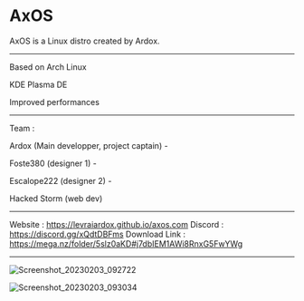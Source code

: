 # AxOS
AxOS is a Linux distro created by Ardox.

-------------------------------------------
Based on Arch Linux

KDE Plasma DE

Improved performances

-------------------------------------------

Team :

  Ardox (Main developper, project captain) - 
  
  Foste380 (designer 1) - 
  
  Escalope222 (designer 2) - 
  
  Hacked Storm (web dev) 
   
 -------------------------------------------

 Website : https://levraiardox.github.io/axos.com
 Discord : https://discord.gg/xQdtDBFms
 Download Link : https://mega.nz/folder/5slz0aKD#j7dbIEM1AWi8RnxG5FwYWg

 -------------------------------------------

![Screenshot_20230203_092722](https://user-images.githubusercontent.com/110931544/216549881-f9bc77ed-3f3d-4fd1-8501-4be3a807acfe.png)

![Screenshot_20230203_093034](https://user-images.githubusercontent.com/110931544/216550618-29fb16a1-dd40-4e39-b972-adb356fb2e7d.png)

